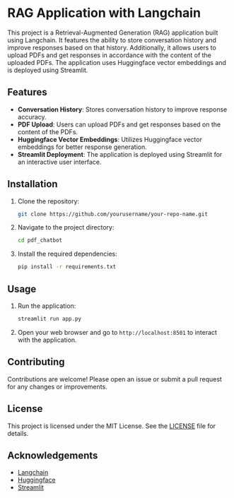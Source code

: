 # RAG Application with Langchain

This project is a Retrieval-Augmented Generation (RAG) application built using Langchain. It features the ability to store conversation history and improve responses based on that history. Additionally, it allows users to upload PDFs and get responses in accordance with the content of the uploaded PDFs. The application uses Huggingface vector embeddings and is deployed using Streamlit.

## Features

- **Conversation History**: Stores conversation history to improve response accuracy.
- **PDF Upload**: Users can upload PDFs and get responses based on the content of the PDFs.
- **Huggingface Vector Embeddings**: Utilizes Huggingface vector embeddings for better response generation.
- **Streamlit Deployment**: The application is deployed using Streamlit for an interactive user interface.

## Installation

1. Clone the repository:
    ```bash
    git clone https://github.com/yourusername/your-repo-name.git
    ```
2. Navigate to the project directory:
    ```bash
    cd pdf_chatbot
    ```
3. Install the required dependencies:
    ```bash
    pip install -r requirements.txt
    ```

## Usage

1. Run the application:
    ```bash
    streamlit run app.py
    ```
2. Open your web browser and go to `http://localhost:8501` to interact with the application.

## Contributing

Contributions are welcome! Please open an issue or submit a pull request for any changes or improvements.

## License

This project is licensed under the MIT License. See the [LICENSE](LICENSE) file for details.

## Acknowledgements

- [Langchain](https://github.com/langchain/langchain)
- [Huggingface](https://huggingface.co/)
- [Streamlit](https://streamlit.io/)
